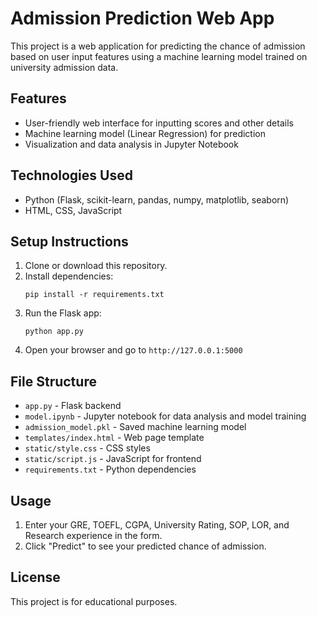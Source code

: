# Admission Prediction Web App

This project is a web application for predicting the chance of admission based on user input features using a machine learning model trained on university admission data.

## Features
- User-friendly web interface for inputting scores and other details
- Machine learning model (Linear Regression) for prediction
- Visualization and data analysis in Jupyter Notebook

## Technologies Used
- Python (Flask, scikit-learn, pandas, numpy, matplotlib, seaborn)
- HTML, CSS, JavaScript

## Setup Instructions
1. Clone or download this repository.
2. Install dependencies:
   ```
   pip install -r requirements.txt
   ```
3. Run the Flask app:
   ```
   python app.py
   ```
4. Open your browser and go to `http://127.0.0.1:5000`

## File Structure
- `app.py` - Flask backend
- `model.ipynb` - Jupyter notebook for data analysis and model training
- `admission_model.pkl` - Saved machine learning model
- `templates/index.html` - Web page template
- `static/style.css` - CSS styles
- `static/script.js` - JavaScript for frontend
- `requirements.txt` - Python dependencies

## Usage
1. Enter your GRE, TOEFL, CGPA, University Rating, SOP, LOR, and Research experience in the form.
2. Click "Predict" to see your predicted chance of admission.

## License
This project is for educational purposes.
